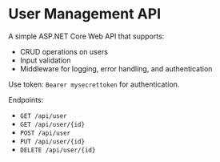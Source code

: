 # User Management API

A simple ASP.NET Core Web API that supports:
- CRUD operations on users
- Input validation
- Middleware for logging, error handling, and authentication

Use token: `Bearer mysecrettoken` for authentication.

Endpoints:  
- `GET /api/user`  
- `GET /api/user/{id}`  
- `POST /api/user`  
- `PUT /api/user/{id}`  
- `DELETE /api/user/{id}`
